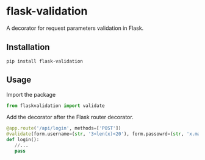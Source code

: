 # flask-validation
A decorator for request parameters validation in Flask.

## Installation

```shell
pip install flask-validation
```

## Usage

Import the package
```python
from flaskvalidation import validate
```
    
Add the decorator after the Flask router decorator.
    
```python
@app.route('/api/login', methods=['POST'])
@validate(form.username=(str, '3<len(x)<20'), form.passowrd=(str, 'x.match(r"\d{6,20}")'))
def login():
   //...
   pass
```
